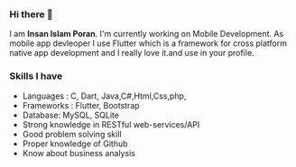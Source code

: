 ### Hi there 👋


I am **Insan Islam Poran**. I'm currently working on Mobile Development. As mobile app devleoper I use Flutter which is a framework for cross platform native app development and I really love it.and use in your profile.

### Skills I have
- Languages : C, Dart, Java,C#,Html,Css,php,
- Frameworks : Flutter, Bootstrap
- Database: MySQL, SQLite
- Strong knowledge in RESTful web-services/API
- Good problem solving skill
- Proper knowledge of Github
- Know about business analysis

